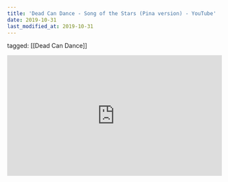 ```yaml
---
title: 'Dead Can Dance - Song of the Stars (Pina version) - YouTube'
date: 2019-10-31
last_modified_at: 2019-10-31
---
```

tagged: [[Dead Can Dance]]
<iframe allow="accelerometer; autoplay; clipboard-write; encrypted-media; gyroscope; picture-in-picture" allowfullscreen="" frameborder="0" height="281" id="youtube_iframe" src="https://www.youtube.com/embed/Ys5xfdn5rlo?feature=oembed&amp;enablejsapi=1&amp;origin=https://safe.txmblr.com&amp;wmode=opaque" width="500"></iframe>